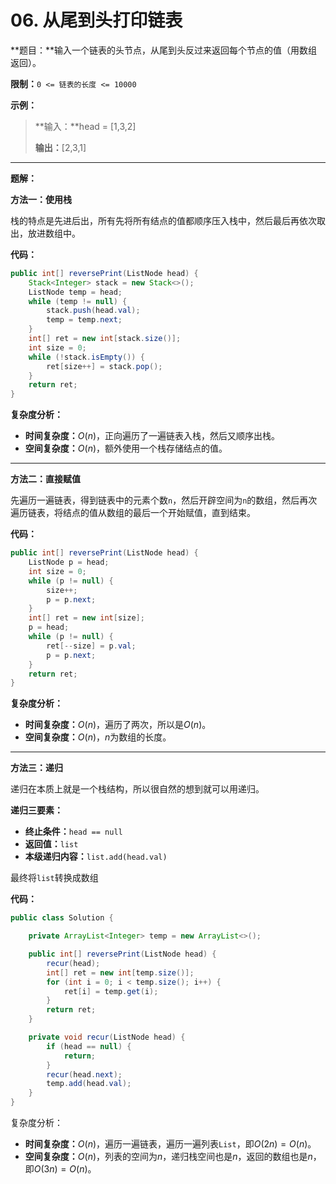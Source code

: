 # 06. 从尾到头打印链表

**题目：**输入一个链表的头节点，从尾到头反过来返回每个节点的值（用数组返回）。

**限制：**`0 <= 链表的长度 <= 10000`

**示例：**

>**输入：**head = [1,3,2]
>
>**输出：**[2,3,1]



------



**题解：**

**方法一：使用栈**

栈的特点是先进后出，所有先将所有结点的值都顺序压入栈中，然后最后再依次取出，放进数组中。

**代码：**

```java
public int[] reversePrint(ListNode head) {
    Stack<Integer> stack = new Stack<>();
    ListNode temp = head;
    while (temp != null) {
        stack.push(head.val);
        temp = temp.next;
    }
    int[] ret = new int[stack.size()];
    int size = 0;
    while (!stack.isEmpty()) {
        ret[size++] = stack.pop();
    }
    return ret;
}
```

**复杂度分析：**

- **时间复杂度：**$O(n)$，正向遍历了一遍链表入栈，然后又顺序出栈。
- **空间复杂度：**$O(n)$，额外使用一个栈存储结点的值。



-----



**方法二：直接赋值**

先遍历一遍链表，得到链表中的元素个数`n`，然后开辟空间为`n`的数组，然后再次遍历链表，将结点的值从数组的最后一个开始赋值，直到结束。

**代码：**

```java
public int[] reversePrint(ListNode head) {
    ListNode p = head;
    int size = 0;
    while (p != null) {
        size++;
        p = p.next;
    }
    int[] ret = new int[size];
    p = head;
    while (p != null) {
        ret[--size] = p.val;
        p = p.next;
    }
    return ret;
}
```

**复杂度分析：**

- **时间复杂度：**$O(n)$，遍历了两次，所以是$O(n)$。
- **空间复杂度：**$O(n)$，$n$为数组的长度。



---



**方法三：递归**

递归在本质上就是一个栈结构，所以很自然的想到就可以用递归。

**递归三要素：**

- **终止条件：**`head == null`
- **返回值：**`list`
- **本级递归内容：**`list.add(head.val)`

最终将`list`转换成数组

**代码：**

```java
public class Solution {

    private ArrayList<Integer> temp = new ArrayList<>();

    public int[] reversePrint(ListNode head) {
        recur(head);
        int[] ret = new int[temp.size()];
        for (int i = 0; i < temp.size(); i++) {
            ret[i] = temp.get(i);
        }
        return ret;
    }

    private void recur(ListNode head) {
        if (head == null) {
            return;
        }
        recur(head.next);
        temp.add(head.val);
    }
}
```

复杂度分析：

- **时间复杂度：**$O(n)$，遍历一遍链表，遍历一遍列表`List`，即$O(2n) = O(n)$。
- **空间复杂度：**$O(n)$，列表的空间为$n$，递归栈空间也是$n$，返回的数组也是$n$，即$O(3n) = O(n)$。
